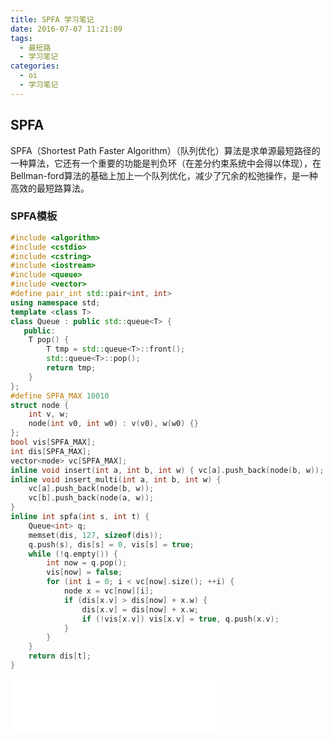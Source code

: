 ```yaml
---
title: SPFA 学习笔记
date: 2016-07-07 11:21:09
tags:
  - 最短路
  - 学习笔记
categories:
  - oi
  - 学习笔记
---
```

## SPFA
SPFA（Shortest Path Faster Algorithm）（队列优化）算法是求单源最短路径的一种算法，它还有一个重要的功能是判负环（在差分约束系统中会得以体现），在Bellman-ford算法的基础上加上一个队列优化，减少了冗余的松弛操作，是一种高效的最短路算法。
<!-- more -->
### SPFA模板
``` cpp
#include <algorithm>
#include <cstdio>
#include <cstring>
#include <iostream>
#include <queue>
#include <vector>
#define pair_int std::pair<int, int>
using namespace std;
template <class T>
class Queue : public std::queue<T> {
   public:
    T pop() {
        T tmp = std::queue<T>::front();
        std::queue<T>::pop();
        return tmp;
    }
};
#define SPFA_MAX 10010
struct node {
    int v, w;
    node(int v0, int w0) : v(v0), w(w0) {}
};
bool vis[SPFA_MAX];
int dis[SPFA_MAX];
vector<node> vc[SPFA_MAX];
inline void insert(int a, int b, int w) { vc[a].push_back(node(b, w)); }
inline void insert_multi(int a, int b, int w) {
    vc[a].push_back(node(b, w));
    vc[b].push_back(node(a, w));
}
inline int spfa(int s, int t) {
    Queue<int> q;
    memset(dis, 127, sizeof(dis));
    q.push(s), dis[s] = 0, vis[s] = true;
    while (!q.empty()) {
        int now = q.pop();
        vis[now] = false;
        for (int i = 0; i < vc[now].size(); ++i) {
            node x = vc[now][i];
            if (dis[x.v] > dis[now] + x.w) {
                dis[x.v] = dis[now] + x.w;
                if (!vis[x.v]) vis[x.v] = true, q.push(x.v);
            }
        }
    }
    return dis[t];
}
```
<iframe frameborder="no" border="0" marginwidth="0" marginheight="0" width=330 height=86 src="//music.163.com/outchain/player?type=2&id=412785761&auto=1&height=66"></iframe>